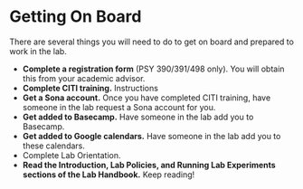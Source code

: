 # Getting On Board

There are several things you will need to do to get on board and prepared to work in the lab.  

- **Complete a registration form** (PSY 390/391/498 only). You will obtain this from your academic advisor.
- **Complete CITI training.** Instructions
- **Get a Sona account.** Once you have completed CITI training, have someone in the lab request a Sona account for you.
- **Get added to Basecamp.** Have someone in the lab add you to Basecamp.
- **Get added to Google calendars.** Have someone in the lab add you to these calendars.
- Complete Lab Orientation.
- **Read the Introduction, Lab Policies, and Running Lab Experiments sections of the Lab Handbook.** Keep reading!
 